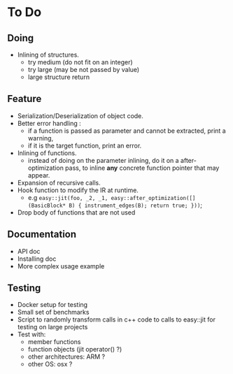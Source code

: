 To Do
=====

Doing
-----

* Inlining of structures.
  - try medium (do not fit on an integer)
  - try large (may be not passed by value)
  - large structure return

Feature
-------

* Serialization/Deserialization of object code.
* Better error handling : 
  - if a function is passed as parameter and cannot be extracted, print a warning,
  - if it is the target function, print an error.
* Inlining of functions.
  - instead of doing on the parameter inlining, do it on a after-optimization pass, to inline **any** concrete function pointer that may appear.
* Expansion of recursive calls.
* Hook function to modify the IR at runtime.
  - e.g ```easy::jit(foo, _2, _1, easy::after_optimization([](BasicBlock* B) { instrument_edges(B); return true; }))```;
* Drop body of functions that are not used

Documentation
-------------

* API doc
* Installing doc
* More complex usage example

Testing
-------

* Docker setup for testing
* Small set of benchmarks 
* Script to randomly transform calls in c++ code to calls to easy::jit for testing on large projects
* Test with:
  - member functions
  - function objects (jit operator() ?)
  - other architectures: ARM ?
  - other OS: osx ?
